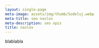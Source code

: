 ```yaml
---
layout: single-page
meta-image: assets/img/thumb/Sodeluj.webp
meta-title: seo naslov
meta-description: seo opis
title: naslov
---
```


blablabla

